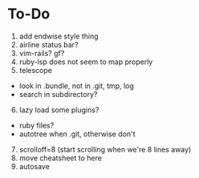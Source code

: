 # To-Do

1. add endwise style thing
2. airline status bar? 
3. vim-rails? gf?
4. ruby-lsp does not seem to map properly
5. telescope
 - look in .bundle, not in .git, tmp, log
 - search in subdirectory?
6. lazy load some plugins?
  - ruby files?
  - autotree when .git, otherwise don't
7. scrolloff=8 (start scrolling when we're 8 lines away)
8. move cheatsheet to here
9. autosave
